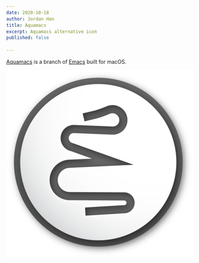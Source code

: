 ```yaml
---
date: 2020-10-18
author: Jordan Han
title: Aquamacs
excerpt: Aquamacs alternative icon
published: false

---
```

[Aquamacs](http://aquamacs.org/ "http://aquamacs.org/") is a branch of [Emacs](https://en.wikipedia.org/wiki/Emacs "https://en.wikipedia.org/wiki/Emacs") built for macOS.

![](/uploads/aquamacs_altlogo_201021_v01-01.png)
